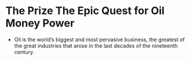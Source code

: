 # The Prize The Epic Quest for Oil Money  Power
- Oil is the world’s biggest and most pervasive business, the greatest of the great industries that arose in the last decades of the nineteenth century.
